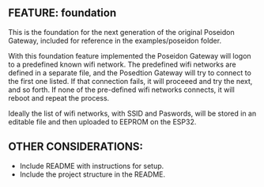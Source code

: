 ## FEATURE: foundation
This is the foundation for the next generation of the original Poseidon Gateway, included for reference in the examples/poseidon folder.

With this foundation feature implemented the Poseidon Gateway will logon to a predefined known wifi network. The predefined wifi networks are defined in a separate file, and the Posedtion Gateway will try to connect to the first one listed. If that connection fails, it will proceeed and try the next, and so forth. If none of the pre-defined wifi networks connects, it will reboot and repeat the process. 

Ideally the list of wifi networks, with SSID and Paswords, will be stored in an editable file and then uploaded to EEPROM on the ESP32. 

## OTHER CONSIDERATIONS:

- Include README with instructions for setup.
- Include the project structure in the README.





